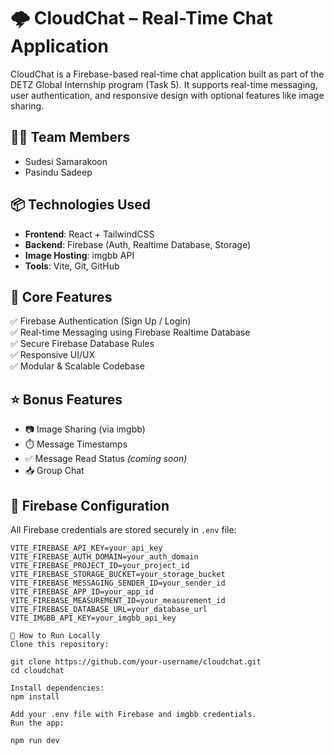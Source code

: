 # 🌩️ CloudChat – Real-Time Chat Application

CloudChat is a Firebase-based real-time chat application built as part of the DETZ Global Internship program (Task 5). It supports real-time messaging, user authentication, and responsive design with optional features like image sharing.

## 👨‍💻 Team Members
- Sudesi Samarakoon  
- Pasindu Sadeep 

## 📦 Technologies Used

- **Frontend**: React + TailwindCSS
- **Backend**: Firebase (Auth, Realtime Database, Storage)
- **Image Hosting**: imgbb API
- **Tools**: Vite, Git, GitHub

## 🔐 Core Features

✅ Firebase Authentication (Sign Up / Login)  
✅ Real-time Messaging using Firebase Realtime Database  
✅ Secure Firebase Database Rules  
✅ Responsive UI/UX  
✅ Modular & Scalable Codebase  

## ⭐ Bonus Features

- 📷 Image Sharing (via imgbb)
- ⏱️ Message Timestamps
- ✅ Message Read Status *(coming soon)*
- 📥 Group Chat

## 🔧 Firebase Configuration

All Firebase credentials are stored securely in `.env` file:

```env
VITE_FIREBASE_API_KEY=your_api_key
VITE_FIREBASE_AUTH_DOMAIN=your_auth_domain
VITE_FIREBASE_PROJECT_ID=your_project_id
VITE_FIREBASE_STORAGE_BUCKET=your_storage_bucket
VITE_FIREBASE_MESSAGING_SENDER_ID=your_sender_id
VITE_FIREBASE_APP_ID=your_app_id
VITE_FIREBASE_MEASUREMENT_ID=your_measurement_id
VITE_FIREBASE_DATABASE_URL=your_database_url
VITE_IMGBB_API_KEY=your_imgbb_api_key

🚀 How to Run Locally
Clone this repository:

git clone https://github.com/your-username/cloudchat.git
cd cloudchat

Install dependencies:
npm install

Add your .env file with Firebase and imgbb credentials.
Run the app:

npm run dev
